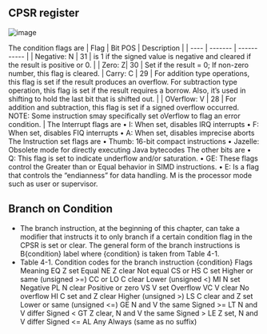 ## CPSR register
![image](https://github.com/user-attachments/assets/c00c8e63-ec3d-488e-863d-a0abeea1ab1d)

The condition flags are
| Flag | Bit POS | Description |
| ---- | ------- | ----------- |
| Negative: N | 31 | is 1 if the signed value is negative and cleared if the result is positive or 0. |
| Zero: Z| 30 | Set if the result = 0;  If non-zero number, this flag is cleared.
| Carry: C | 29 | For addition type operations, this flag is set if the result produces an overflow. For subtraction type operation, this flag is set if the result requires a borrow. Also, it’s used in shifting to hold the last bit that is shifted out. |
| OVerflow: V | 28 | For addition and subtraction, this flag is set if a signed overflow occurred. NOTE: Some instruction smay specifically set oVerflow to flag an error condition. |
The Interrupt flags are
• I: When set, disables IRQ interrupts
• F: When set, disables FIQ interrupts
• A: When set, disables imprecise aborts
The Instruction set flags are
• Thumb: 16-bit compact instructions
• Jazelle: Obsolete mode for directly executing Java
bytecodes
The other bits are
• Q: This flag is set to indicate underflow and/or
saturation.
• GE: These flags control the Greater than or Equal
behavior in SIMD instructions.
• E: Is a flag that controls the “endianness” for data
handling.
M is the processor mode such as user or supervisor.

## Branch on Condition
* The branch instruction, at the beginning of this chapter, can take a
modifier that instructs it to only branch if a certain condition flag in the
CPSR is set or clear.
The general form of the branch instructions is
B{condition} label
where {condition} is taken from Table 4-1.
* Table 4-1. Condition codes for the branch instruction
{condition} Flags Meaning
EQ Z set Equal
NE Z clear Not equal
CS or HS C set Higher or same (unsigned >=)
CC or LO C clear Lower (unsigned <)
MI N set Negative
PL N clear Positive or zero
VS V set Overflow
VC V clear No overflow
HI C set and Z clear Higher (unsigned >)
LS C clear and Z set Lower or same (unsigned <=)
GE N and V the same Signed >=
LT N and V differ Signed <
GT Z clear, N and V the same Signed >
LE Z set, N and V differ Signed <=
AL Any Always (same as no suffix)
